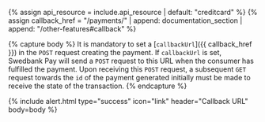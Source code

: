 {% assign api_resource = include.api_resource | default: "creditcard" %}
{% assign callback_href = "/payments/" | append: documentation_section | append: "/other-features#callback" %}

{% capture body %}
It is mandatory to set a [`callbackUrl`]({{
callback_href }}) in the `POST` request creating the payment. If `callbackUrl`
is set, Swedbank Pay will send a `POST` request to this URL when the consumer
has fulfilled the payment. Upon receiving this `POST` request, a subsequent
`GET` request towards the `id` of the payment generated initially must be made
to receive the state of the transaction.
{% endcapture %}

{% include alert.html type="success" icon="link" header="Callback URL"
body=body %}
